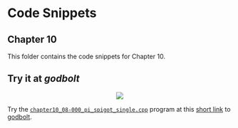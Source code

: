 # Code Snippets
## Chapter 10

This folder contains the code snippets for Chapter 10.

## Try it at _godbolt_

<p align="center">
    <a href="https://godbolt.org/z/sx6vaE999" alt="godbolt">
        <img src="https://img.shields.io/badge/try%20it%20on-godbolt-green" /></a>
</p>

Try the [`chapter10_08-000_pi_spigot_single.cpp`](./chapter10_08-000_pi_spigot_single.cpp)
program at this
[short link](https://godbolt.org/z/sx6vaE999) to [godbolt](https://godbolt.org/).

